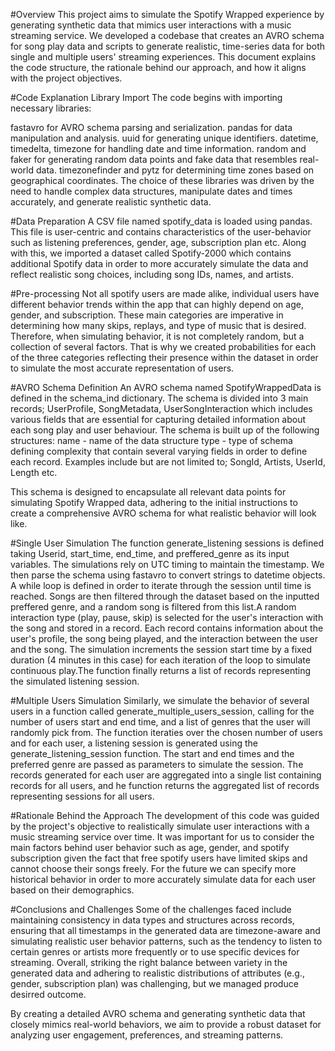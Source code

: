 #Overview
This project aims to simulate the Spotify Wrapped experience by generating synthetic data that mimics user interactions with a music streaming service. We developed a codebase that creates an AVRO schema for song play data and scripts to generate realistic, time-series data for both single and multiple users' streaming experiences. This document explains the code structure, the rationale behind our approach, and how it aligns with the project objectives.

#Code Explanation
Library Import
The code begins with importing necessary libraries:

fastavro for AVRO schema parsing and serialization.
pandas for data manipulation and analysis.
uuid for generating unique identifiers.
datetime, timedelta, timezone for handling date and time information.
random and faker for generating random data points and fake data that resembles real-world data.
timezonefinder and pytz for determining time zones based on geographical coordinates.
The choice of these libraries was driven by the need to handle complex data structures, manipulate dates and times accurately, and generate realistic synthetic data.

#Data Preparation 
A CSV file named spotify_data is loaded using pandas. This file is user-centric and contains characteristics of the user-behavior such as listening preferences, gender, age, subscription plan etc. Along with this, we imported a dataset called Spotify-2000 which contains additional Spotify data in order to more accurately simulate the data and reflect realistic song choices, including song IDs, names, and artists.

#Pre-processing 
Not all spotify users are made alike, individual users have different behavior trends within the app that can highly depend on age, gender, and subscription. These main categories are imperative in determining how many skips, replays, and type of music that is desired. Therefore, when simulating behavior, it is not completely random, but a collection of several factors. That is why we created probabilities for each of the three categories reflecting their presence within the dataset in order to simulate the most accurate representation of users. 

#AVRO Schema Definition
An AVRO schema named SpotifyWrappedData is defined in the schema_ind dictionary. The schema is divided into 3 main records; UserProfile, SongMetadata, UserSongInteraction which includes various fields that are essential for capturing detailed information about each song play and user behaviour.  The schema is built up of the following structures: 
name - name of the data structure 
type - type of schema defining complexity 
that contain several varying fields in order to define each record.
Examples include but are not limited to; SongId, Artists, UserId, Length etc. 

This schema is designed to encapsulate all relevant data points for simulating Spotify Wrapped data, adhering to the initial instructions to create a comprehensive AVRO schema for what realistic behavior will look like. 

#Single User Simulation 
The function generate_listening sessions is defined taking Userid, start_time, end_time, and preffered_genre as its input variables. The simulations rely on UTC timing to maintain the timestamp. We then parse the schema using fastavro to convert strings to datetime objects. A while loop is defined in order to iterate through the session until time is reached. Songs are then filtered through the dataset based on the inputted preffered genre, and a random song is filtered from this list.A random interaction type (play, pause, skip) is selected for the user's interaction with the song and stored in a record.
Each record contains information about the user's profile, the song being played, and the interaction between the user and the song.
The simulation increments the session start time by a fixed duration (4 minutes in this case) for each iteration of the loop to simulate continuous play.The function finally  returns a list of records representing the simulated listening session.


#Multiple Users Simulation
Similarly, we simulate the behavior of several users in a function called generate_multiple_users_session, calling for the number of users start and end time, and a list of genres that the user will randomly pick from. The function iteraties over the chosen number of users and for each user, a listening session is generated using the generate_listening_session function. The start and end times and the preferred genre are passed as parameters to simulate the session. The records generated for each user are aggregated into a single list containing records for all users, and he function returns the aggregated list of records representing sessions for all users.

#Rationale Behind the Approach
The development of this code was guided by the project's objective to realistically simulate user interactions with a music streaming service over time. It was important for us to consider the main factors behind user behavior such as age, gender, and spotify subscription given the fact that free spotify users have limited skips and cannot choose their songs freely. For the future we can specify more historical behavior in order to more accurately simulate data for each user based on their demographics.

#Conclusions and Challenges
Some of the challenges faced include maintaining consistency in data types and structures across records, ensuring that all timestamps in the generated data are timezone-aware and simulating realistic user behavior patterns, such as the tendency to listen to certain genres or artists more frequently or to use specific devices for streaming. Overall, striking the right balance between variety in the generated data and adhering to realistic distributions of attributes (e.g., gender, subscription plan) was challenging, but we managed produce desirred outcome. 

By creating a detailed AVRO schema and generating synthetic data that closely mimics real-world behaviors, we aim to provide a robust dataset for analyzing user engagement, preferences, and streaming patterns.


